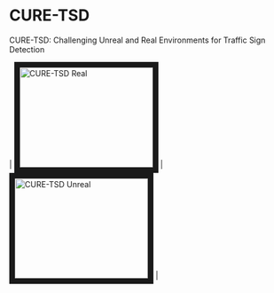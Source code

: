 # CURE-TSD
CURE-TSD: Challenging Unreal and Real Environments for Traffic Sign Detection


| <a href="http://www.youtube.com/watch?feature=player_embedded&v=8V1LcpDlmjA
" target="_blank"><img src="http://img.youtube.com/vi/8V1LcpDlmjA/0.jpg" 
alt="CURE-TSD Real" width="240" height="180" border="10" /></a> 
|
<a href="http://www.youtube.com/watch?feature=player_embedded&v=bKnlJ_EWS8Q
" target="_blank"><img src="http://img.youtube.com/vi/bKnlJ_EWS8Q/0.jpg" 
alt="CURE-TSD Unreal" width="240" height="180" border="10" /></a> 
|
